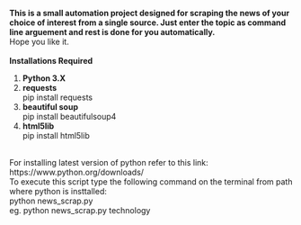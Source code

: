 <b>This is a small automation project designed for scraping the news of your choice of interest from a single source. Just enter the topic as command line arguement and rest is done for you automatically.</b>
<br>
Hope you like it.
<br><br>
<b>Installations Required</b><br>
1. <b>Python 3.X</b><br>  
2. <b>requests</b><br>
  pip install requests
3. <b>beautiful soup</b><br>
  pip install beautifulsoup4
4. <b>html5lib</b><br>
  pip install html5lib
  <br>
  For installing latest version of python refer to this link:
  <br>
  https://www.python.org/downloads/
  <br>
  To execute this script type the following command on the terminal from path where python is insttalled:<br>
  python news_scrap.py <YOUR_PREFERRED_NEWS_TOPIC><br>
  eg. python news_scrap.py technology
